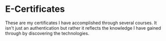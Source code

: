 # E-Certificates
  These are my certificates I have accomplished through several courses. It isn't just an authentication but rather it reflects the knowledge I have gained through by discovering the technologies. 
